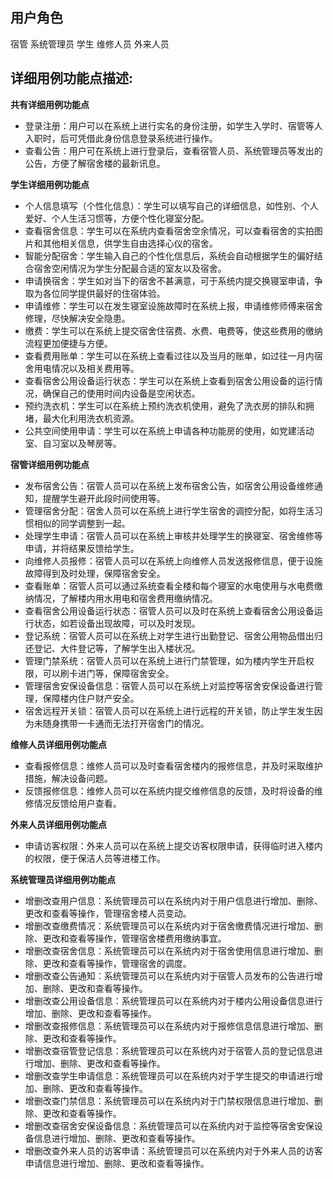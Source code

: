 ## **用户角色**

宿管 系统管理员 学生 维修人员 外来人员

## **详细用例功能点描述**:

**共有详细用例功能点**

- 登录注册：用户可以在系统上进行实名的身份注册，如学生入学时、宿管等人入职时，后可凭借此身份信息登录系统进行操作。
- 查看公告：用户可在系统上进行登录后，查看宿管人员、系统管理员等发出的公告，方便了解宿舍楼的最新讯息。

**学生详细用例功能点**

- 个人信息填写（个性化信息）：学生可以填写自己的详细信息，如性别、个人爱好、个人生活习惯等，方便个性化寝室分配。
- 查看宿舍信息：学生可以在系统内查看宿舍空余情况，可以查看宿舍的实拍图片和其他相关信息，供学生自由选择心仪的宿舍。
- 智能分配宿舍：学生输入自己的个性化信息后，系统会自动根据学生的偏好结合宿舍空闲情况为学生分配最合适的室友以及宿舍。
- 申请换宿舍：学生如对当下的宿舍不甚满意，可于系统内提交换寝室申请，争取为各位同学提供最好的住宿体验。
- 申请维修：学生可以在发生寝室设施故障时在系统上报，申请维修师傅来宿舍修理，尽快解决安全隐患。
- 缴费：学生可以在系统上提交宿舍住宿费、水费、电费等，使这些费用的缴纳流程更加便捷与方便。
- 查看费用账单：学生可以在系统上查看过往以及当月的账单，如过往一月内宿舍用电情况以及相关费用等。
- 查看宿舍公用设备运行状态：学生可以在系统上查看到宿舍公用设备的运行情况，确保自己的使用时间内设备是空闲状态。
- 预约洗衣机：学生可以在系统上预约洗衣机使用，避免了洗衣房的排队和拥堵，最大化利用洗衣机资源。
- 公共空间使用申请：学生可以在系统上申请各种功能房的使用，如党建活动室、自习室以及琴房等。

**宿管详细用例功能点**

- 发布宿舍公告：宿管人员可以在系统上发布宿舍公告，如宿舍公用设备维修通知，提醒学生避开此段时间使用等。
- 管理宿舍分配：宿舍人员可以在系统上进行学生宿舍的调控分配，如将生活习惯相似的同学调整到一起。
- 处理学生申请：宿管人员可以在系统上审核并处理学生的换寝室、宿舍维修等申请，并将结果反馈给学生。
- 向维修人员报修：宿管人员可以在系统上向维修人员发送报修信息，便于设施故障得到及时处理，保障宿舍安全。
- 查看账单：宿管人员可以通过系统查看全楼和每个寝室的水电使用与水电费缴纳情况，了解楼内用水用电和宿舍费用缴纳情况。
- 查看宿舍公用设备运行状态：宿管人员可以及时在系统上查看宿舍公用设备运行状态，如若设备出现故障，可以及时发现。
- 登记系统：宿管人员可以在系统上对学生进行出勤登记、宿舍公用物品借出归还登记、大件登记等，了解学生出入楼状况。
- 管理门禁系统：宿管人员可以在系统上进行门禁管理，如为楼内学生开启权限，可以刷卡进门等，保障宿舍安全。
- 管理宿舍安保设备信息：宿管人员可以在系统上对监控等宿舍安保设备进行管理，保障楼内住户财产安全。
- 宿舍远程开关锁：宿管人员可以在系统上进行远程的开关锁，防止学生发生因为未随身携带一卡通而无法打开宿舍门的情况。

**维修人员详细用例功能点**

- 查看报修信息：维修人员可以及时查看宿舍楼内的报修信息，并及时采取维护措施，解决设备问题。
- 反馈报修信息：维修人员可以在系统内提交维修信息的反馈，及时将设备的维修情况反馈给用户查看。

**外来人员详细用例功能点**

- 申请访客权限：外来人员可以在系统上提交访客权限申请，获得临时进入楼内的权限，便于保洁人员等进楼工作。

**系统管理员详细用例功能点**

- 增删改查用户信息：系统管理员可以在系统内对于用户信息进行增加、删除、更改和查看等操作，管理宿舍楼人员变动。
- 增删改查缴费情况：系统管理员可以在系统内对于宿舍缴费情况进行增加、删除、更改和查看等操作，管理宿舍楼费用缴纳事宜。
- 增删改查宿舍信息：系统管理员可以在系统内对于宿舍使用信息进行增加、删除、更改和查看等操作，管理宿舍的调度。
- 增删改查公告通知：系统管理员可以在系统内对于宿管人员发布的公告进行增加、删除、更改和查看等操作。
- 增删改查公用设备信息：系统管理员可以在系统内对于楼内公用设备信息进行增加、删除、更改和查看等操作。
- 增删改查报修信息：系统管理员可以在系统内对于报修信息信息进行增加、删除、更改和查看等操作。
- 增删改查宿管登记信息：系统管理员可以在系统内对于宿管人员的登记信息进行增加、删除、更改和查看等操作。
- 增删改查学生申请信息：系统管理员可以在系统内对于学生提交的申请进行增加、删除、更改和查看等操作。
- 增删改查门禁信息：系统管理员可以在系统内对于门禁权限信息进行增加、删除、更改和查看等操作。
- 增删改查宿舍安保设备信息：系统管理员可以在系统内对于监控等宿舍安保设备信息进行增加、删除、更改和查看等操作。
- 增删改查外来人员的访客申请：系统管理员可以在系统内对于外来人员的访客申请信息进行增加、删除、更改和查看等操作。